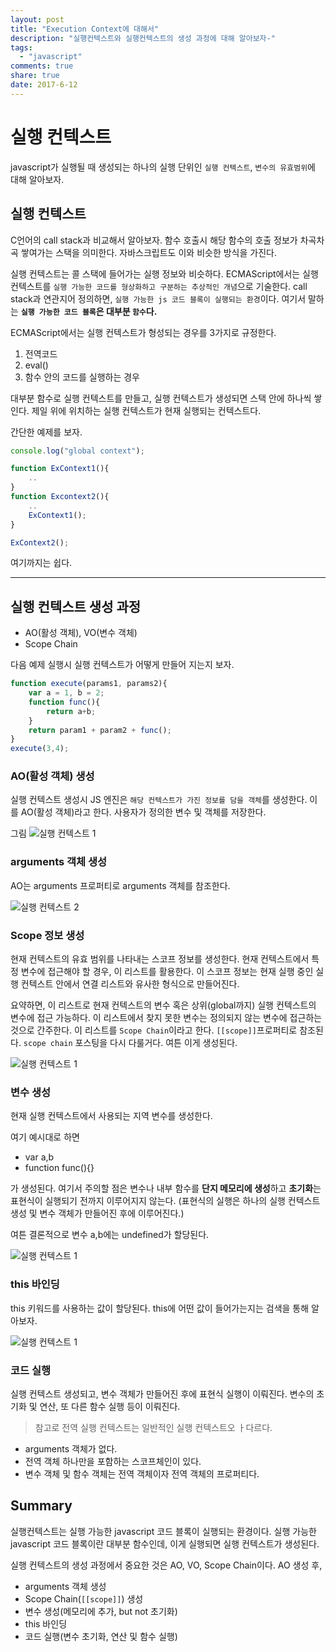```yaml
---
layout: post
title: "Execution Context에 대해서"
description: "실행컨텍스트와 실행컨텍스트의 생성 과정에 대해 알아보자-"
tags:
  - "javascript"
comments: true
share: true
date: 2017-6-12
---
```


# 실행 컨텍스트

javascript가 실행될 때 생성되는 하나의 실행 단위인 `실행 컨텍스트`, `변수의 유효범위`에 대해 알아보자.


## 실행 컨텍스트

C언어의 call stack과 비교해서 알아보자.
함수 호출시 해당 함수의 호출 정보가 차곡차곡 쌓여가는 스택을 의미한다. 자바스크립트도 이와 비슷한 방식을 가진다.

실행 컨텍스트는 콜 스택에 들어가는 실행 정보와 비슷하다.
ECMAScript에서는 실행 컨텍스트를 `실행 가능한 코드를 형상화하고 구분하는 추상적인 개념`으로 기술한다.
call stack과 연관지어 정의하면, `실행 가능한 js 코드 블록이 실행되는 환경`이다.
여기서 말하는 **`실행 가능한 코드 블록`은 대부분 `함수`다.**

ECMAScript에서는 실행 컨텍스트가 형성되는 경우를 3가지로 규정한다.

1. 전역코드
2. eval()
3. 함수 안의 코드를 실행하는 경우

대부분 함수로 실행 컨텍스트를 만들고, 실행 컨텍스트가 생성되면 스택 안에 하나씩 쌓인다.
제일 위에 위치하는 실행 컨텍스트가 현재 실행되는 컨텍스트다.

간단한 예제를 보자.

```javascript
console.log("global context");

function ExContext1(){
	..
}
function Excontext2(){
	..
	ExContext1();
}

ExContext2();
```

여기까지는 쉽다.

---

## 실행 컨텍스트 생성 과정

- AO(활성 객체), VO(변수 객체)
- Scope Chain

다음 예제 실행시 실행 컨텍스트가 어떻게 만들어 지는지 보자.

```javascript
function execute(params1, params2){
	var a = 1, b = 2;
	function func(){
		return a+b;
	}
	return param1 + param2 + func();
}
execute(3,4);
```

### AO(활성 객체) 생성

실행 컨텍스트 생성시 JS 엔진은 `해당 컨텍스트가 가진 정보를 담을 객체`를 생성한다.
이를 AO(활성 객체)라고 한다.
사용자가 정의한 변수 및 객체를 저장한다.

그림
![실행 컨텍스트 1](/images/execution-context/execution_context_1.png)

### arguments 객체 생성

AO는 arguments 프로퍼티로 arguments 객체를 참조한다.

![실행 컨텍스트 2](/images/execution-context/execution_context_2.png)


### Scope 정보 생성

현재 컨텍스트의 유효 범위를 나타내는 스코프 정보를 생성한다.
현재 컨텍스트에서 특정 변수에 접근해야 할 경우, 이 리스트를 활용한다.
이 스코프 정보는 현재 실행 중인 실행 컨텍스트 안에서 연결 리스트와 유사한 형식으로 만들어진다.

요약하면, 이 리스트로 현재 컨텍스트의 변수 혹은 상위(global까지) 실행 컨텍스트의 변수에 접근 가능하다.
이 리스트에서 찾지 못한 변수는 정의되지 않는 변수에 접근하는 것으로 간주한다.
이 리스트를 `Scope Chain`이라고 한다. `[[scope]]`프로퍼티로 참조된다. `scope chain` 포스팅을 다시 다룰거다.
여튼 이게 생성된다.

![실행 컨텍스트 1](/images/execution-context/execution_context_3.png)

### 변수 생성

현재 실행 컨텍스트에서 사용되는 지역 변수를 생성한다.

여기 예시대로 하면
- var a,b
- function func(){}

가 생성된다. 여기서 주의할 점은 변수나 내부 함수를
**단지 메모리에 생성**하고 **초기화**는 표현식이 실행되기 전까지 이루어지지 않는다.
(표현식의 실행은 하나의 실행 컨텍스트 생성 및 변수 객체가 만들어진 후에 이루어진다.)

여튼 결론적으로 변수 a,b에는 undefined가 할당된다.


![실행 컨텍스트 1](/images/execution-context/execution_context_4.png)

### this 바인딩

this 키워드를 사용하는 값이 할당된다.
this에 어떤 값이 들어가는지는 검색을 통해 알아보자.

![실행 컨텍스트 1](/images/execution-context/execution_context_5.png)

### 코드 실행

실행 컨텍스트 생성되고, 변수 객체가 만들어진 후에 표현식 실행이 이뤄진다.
변수의 초기화 및 연산, 또 다른 함수 실행 등이 이뤄진다.

> 참고로 전역 실행 컨텍스트는 일반적인 실행 컨텍스트오 ㅏ다르다.
- arguments 객체가 없다.
- 전역 객체 하나만을 포함하는 스코프체인이 있다.
- 변수 객체 및 함수 객체는 전역 객체이자 전역 객체의 프로퍼티다.


## Summary

실행컨텍스트는 실행 가능한 javascript 코드 블록이 실행되는 환경이다.
실행 가능한 javascript 코드 블록이란 대부분 함수인데, 이게 실행되면 실행 컨텍스트가 생성된다.

실행 컨텍스트의 생성 과정에서 중요한 것은 AO, VO, Scope Chain이다.
AO 생성 후,

- arguments 객체 생성
- Scope Chain(`[[scope]]`) 생성
- 변수 생성(메모리에 추가, but not 초기화)
- this 바인딩
- 코드 실행(변수 초기화, 연산 및 함수 실행)
